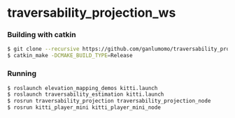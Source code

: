 # traversability_projection_ws


### Building with catkin
```bash
$ git clone --recursive https://github.com/ganlumomo/traversability_projection_ws.git
$ catkin_make -DCMAKE_BUILD_TYPE=Release
```

### Running
```bash
$ roslaunch elevation_mapping_demos kitti.launch
$ roslaunch traversability_estimation kitti.launch
$ rosrun traversability_projection traversability_projection_node
$ rosrun kitti_player_mini kitti_player_mini_node
```
